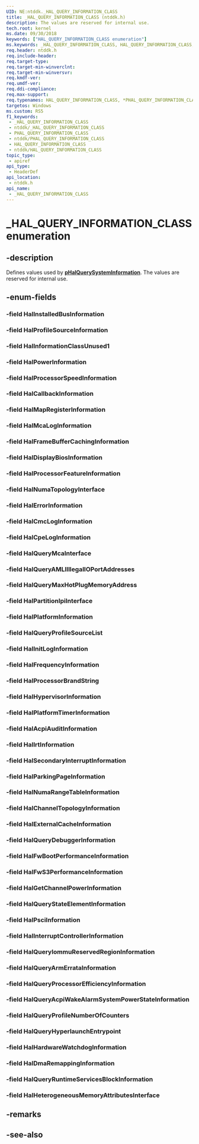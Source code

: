 ```yaml
---
UID: NE:ntddk._HAL_QUERY_INFORMATION_CLASS
title: _HAL_QUERY_INFORMATION_CLASS (ntddk.h)
description: The values are reserved for internal use.
tech.root: kernel
ms.date: 09/30/2018
keywords: ["HAL_QUERY_INFORMATION_CLASS enumeration"]
ms.keywords: _HAL_QUERY_INFORMATION_CLASS, HAL_QUERY_INFORMATION_CLASS, *PHAL_QUERY_INFORMATION_CLASS,
req.header: ntddk.h
req.include-header: 
req.target-type: 
req.target-min-winverclnt: 
req.target-min-winversvr: 
req.kmdf-ver: 
req.umdf-ver: 
req.ddi-compliance: 
req.max-support: 
req.typenames: HAL_QUERY_INFORMATION_CLASS, *PHAL_QUERY_INFORMATION_CLASS
targetos: Windows
ms.custom: RS5
f1_keywords:
 - _HAL_QUERY_INFORMATION_CLASS
 - ntddk/_HAL_QUERY_INFORMATION_CLASS
 - PHAL_QUERY_INFORMATION_CLASS
 - ntddk/PHAL_QUERY_INFORMATION_CLASS
 - HAL_QUERY_INFORMATION_CLASS
 - ntddk/HAL_QUERY_INFORMATION_CLASS
topic_type:
 - apiref
api_type:
 - HeaderDef
api_location:
 - ntddk.h
api_name:
 - _HAL_QUERY_INFORMATION_CLASS
---
```


# _HAL_QUERY_INFORMATION_CLASS enumeration


## -description

Defines values used by [**pHalQuerySystemInformation**](nc-ntddk-phalquerysysteminformation.md). The values are reserved for internal use.

## -enum-fields

### -field HalInstalledBusInformation 

### -field HalProfileSourceInformation 

### -field HalInformationClassUnused1 

### -field HalPowerInformation 

### -field HalProcessorSpeedInformation 

### -field HalCallbackInformation 

### -field HalMapRegisterInformation 

### -field HalMcaLogInformation 

### -field HalFrameBufferCachingInformation 

### -field HalDisplayBiosInformation 

### -field HalProcessorFeatureInformation 

### -field HalNumaTopologyInterface 

### -field HalErrorInformation 

### -field HalCmcLogInformation 

### -field HalCpeLogInformation 

### -field HalQueryMcaInterface 

### -field HalQueryAMLIIllegalIOPortAddresses 

### -field HalQueryMaxHotPlugMemoryAddress 

### -field HalPartitionIpiInterface 

### -field HalPlatformInformation 

### -field HalQueryProfileSourceList 

### -field HalInitLogInformation 

### -field HalFrequencyInformation 

### -field HalProcessorBrandString 

### -field HalHypervisorInformation 

### -field HalPlatformTimerInformation 

### -field HalAcpiAuditInformation 

### -field HalIrtInformation 

### -field HalSecondaryInterruptInformation 

### -field HalParkingPageInformation 

### -field HalNumaRangeTableInformation 

### -field HalChannelTopologyInformation 

### -field HalExternalCacheInformation 

### -field HalQueryDebuggerInformation 

### -field HalFwBootPerformanceInformation 

### -field HalFwS3PerformanceInformation 

### -field HalGetChannelPowerInformation 

### -field HalQueryStateElementInformation 

### -field HalPsciInformation 

### -field HalInterruptControllerInformation 

### -field HalQueryIommuReservedRegionInformation 

### -field HalQueryArmErrataInformation 

### -field HalQueryProcessorEfficiencyInformation 

### -field HalQueryAcpiWakeAlarmSystemPowerStateInformation 

### -field HalQueryProfileNumberOfCounters 

### -field HalQueryHyperlaunchEntrypoint 

### -field HalHardwareWatchdogInformation 

### -field HalDmaRemappingInformation 

### -field HalQueryRuntimeServicesBlockInformation 

### -field HalHeterogeneousMemoryAttributesInterface 

## -remarks

## -see-also

